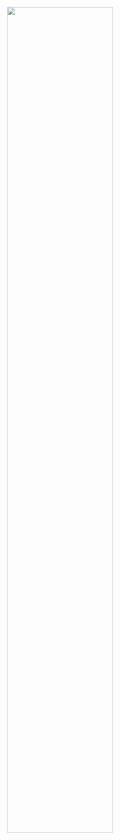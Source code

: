 



<p align="center">
    <img width="70%" height="70%" src="http://images.iterate.site/blog/image/181104/42l9ag1K7B.png?imageslim">
</p>

